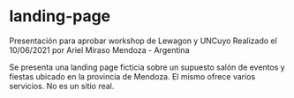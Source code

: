 # landing-page
Presentación para aprobar workshop de Lewagon y UNCuyo
Realizado el 10/06/2021 por Ariel Miraso
Mendoza - Argentina

Se presenta una landing page ficticia sobre un supuesto salón de eventos y fiestas ubicado en la provincia de Mendoza. El mismo ofrece varios servicios.
No es un sitio real.
